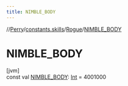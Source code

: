 ```yaml
---
title: NIMBLE_BODY
---
```

//[Perry](../../../index.html)/[constants.skills](../index.html)/[Rogue](index.html)/[NIMBLE_BODY](-n-i-m-b-l-e_-b-o-d-y.html)



# NIMBLE_BODY



[jvm]\
const val [NIMBLE_BODY](-n-i-m-b-l-e_-b-o-d-y.html): [Int](https://kotlinlang.org/api/latest/jvm/stdlib/kotlin/-int/index.html) = 4001000




